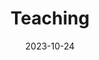 ---
title: 'Teaching'
date: 2023-10-24
type: landing

design:
  spacing: '5rem'

# Page sections
sections:
  - block: resume_modified
    content:
      username: teaching_user
    design:
      # Hugo date format
      date_format: 'January 2006'
      # Education or Experience section first?
      is_education_first: false
---